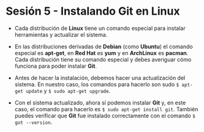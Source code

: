 # Sesión 5 - Instalando Git en Linux

* Cada distribución de **Linux** tiene un comando especial para instalar herramientas y actualizar el sistema.

* En las distribuciones derivadas de **Debian** (como **Ubuntu**) el comando especial es **apt-get**, en **Red Hat** es **yum** y en **ArchLinux** es **pacman**. Cada distribución tiene su comando especial y debes averiguar cómo funciona para poder instalar **Git**.

* Antes de hacer la instalación, debemos hacer una actualización del sistema. En nuestro caso, los comandos para hacerlo son sudo `$ apt-get update` y `$ sudo apt-get upgrade`.

* Con el sistema actualizado, ahora sí podemos instalar **Git** y, en este caso, el comando para hacerlo es `$ sudo apt-get install git`. También puedes verificar que **Git** fue instalado correctamente con el comando `$ got --version`.
